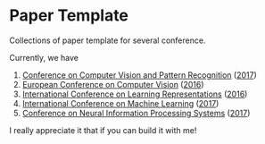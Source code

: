 # Paper Template
Collections of paper template for several conference.

Currently, we have
1. [Conference on Computer Vision and Pattern Recognition](CVPR) ([2017](NIPS/nips_2017))
2. [European Conference on Computer Vision](ECCV) ([2016](ECCV/eccv_2016))
3. [International Conference on Learning Representations](ICLR) ([2016](ICLR/iclr_2016))
4. [International Conference on Machine Learning](ICML) ([2017](ICML/icml_2017))
5. [Conference on Neural Information Processing Systems](NIPS) ([2017](NIPS/nips_2017))

I really appreciate it that if you can build it with me!
